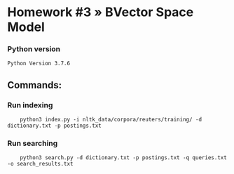# Homework #3 » BVector Space Model

### Python version
`Python Version 3.7.6`

## Commands:

### Run indexing
```
    python3 index.py -i nltk_data/corpora/reuters/training/ -d dictionary.txt -p postings.txt
```

### Run searching
```
    python3 search.py -d dictionary.txt -p postings.txt -q queries.txt -o search_results.txt
```
